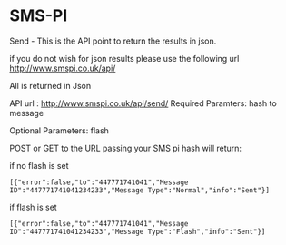 SMS-PI
======

Send - This is the API point to return the results in json.

if you do not wish for json results please use the following url http://www.smspi.co.uk/api/

All is returned in Json

API url : http://www.smspi.co.uk/api/send/
Required Paramters: 
hash
to
message

Optional Parameters:
flash

POST or GET to the URL passing your SMS pi hash will return:

if no flash is set

```
[{"error":false,"to":"447771741041","Message ID":"447771741041234233","Message Type":"Normal","info":"Sent"}]
```


if flash is set


```
[{"error":false,"to":"447771741041","Message ID":"447771741041234233","Message Type":"Flash","info":"Sent"}]
```